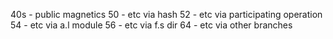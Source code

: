   40s - public magnetics
  50 - etc via hash
  52 - etc via participating operation
  54 - etc via a.l module
  56 - etc via f.s dir
  64 - etc via other branches
